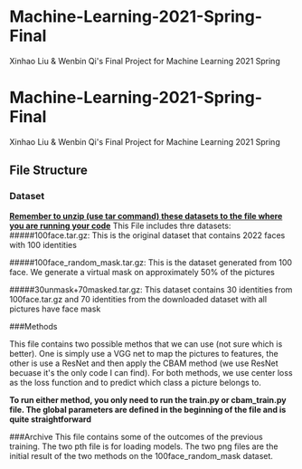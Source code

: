 # Machine-Learning-2021-Spring-Final
Xinhao Liu &amp; Wenbin Qi's Final Project for Machine Learning 2021 Spring

# Machine-Learning-2021-Spring-Final
Xinhao Liu &amp; Wenbin Qi's Final Project for Machine Learning 2021 Spring
## File Structure
### Dataset
<u>**Remember to unzip (use tar command) these datasets to the file where you are running your code**</u>
This File includes thre datasets:
#####100face.tar.gz: 
This is the original dataset that contains 2022 faces with 100 identities

#####100face_random_mask.tar.gz:
This is the dataset generated from 100 face. We generate a virtual mask on approximately 50% of the pictures

#####30unmask+70masked.tar.gz:
This dataset contains 30 identities from 100face.tar.gz and 70 identities from the downloaded dataset with all pictures have face mask

###Methods

This file contains two possible methos that we can use (not sure which is better). One is simply use a VGG net to map the pictures to features, the other is use a ResNet and then apply the CBAM method (we use ResNet becuase it's the only code I can find). For both methods, we use center loss as the loss function and to predict which class a picture belongs to. 

**To run either method, you only need to run the train.py or cbam_train.py file. The global parameters are defined in the beginning of the file and is quite straightforward**

###Archive
This file contains some of the outcomes of the previous training. The two pth file is for loading models. The two png files are the initial result of the two methods on the 100face_random_mask dataset.
